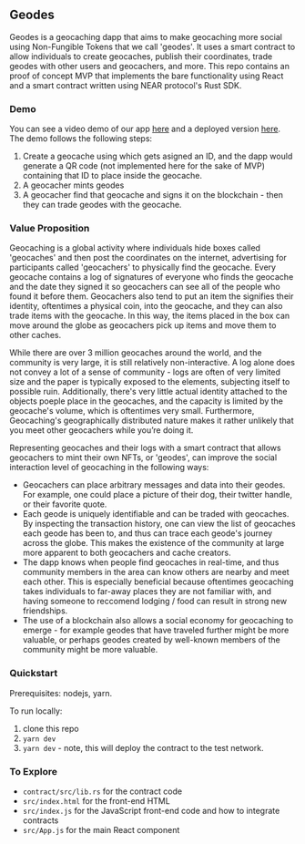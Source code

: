 ## Geodes

Geodes is a geocaching dapp that aims to make geocaching more social using Non-Fungible Tokens that we call 'geodes'. It uses a smart contract to allow individuals to create geocaches, publish their coordinates, trade geodes with other users and geocachers, and more. This repo contains an proof of concept MVP that implements the bare functionality using React and a smart contract written using NEAR protocol's Rust SDK.

### Demo

You can see a video demo of our app [here](https://drive.google.com/open?id=1tBIoSHm8O_V5N1x_sD2ghOMtJu4-dBAc) and a deployed version [here](https://geodes.now.sh/). The demo follows the following steps:

1. Create a geocache using which gets asigned an ID, and the dapp would generate a QR code (not implemented here for the sake of MVP) containing that ID to place inside the geocache.
2. A geocacher mints geodes
3. A geocacher find that geocache and signs it on the blockchain - then they can trade geodes with the geocache.

### Value Proposition

Geocaching is a global activity where individuals hide boxes called 'geocaches' and then post the coordinates on the internet, advertising for participants called 'geocachers' to physically find the geocache. Every geocache contains a log of signatures of everyone who finds the geocache and the date they signed it so geocachers can see all of the people who found it before them. Geocachers also tend to put an item the signifies their identity, oftentimes a physical coin, into the geocache, and they can also trade items with the geocache. In this way, the items placed in the box can move around the globe as geocachers pick up items and move them to other caches.

While there are over 3 million geocaches around the world, and the community is very large, it is still relatively non-interactive. A log alone does not convey a lot of a sense of community - logs are often of very limited size and the paper is typically exposed to the elements, subjecting itself to possible ruin. Additionally, there's very little actual identity attached to the objects poeple place in the geocaches, and the capacity is limited by the geocache's volume, which is oftentimes very small. Furthermore, Geocaching's geographically distributed nature makes it rather unlikely that you meet other geocachers while you’re doing it.

Representing geocaches and their logs with a smart contract that allows geocachers to mint their own NFTs, or 'geodes', can improve the social interaction level of geocaching in the following ways:

* Geocachers can place arbitrary messages and data into their geodes. For example, one could place a picture of their dog, their twitter handle, or their favorite quote.
* Each geode is uniquely identifiable and can be traded with geocaches. By inspecting the transaction history, one can view the list of geocaches each geode has been to, and thus can trace each geode's journey across the globe. This makes the existence of the community at large more apparent to both geocachers and cache creators.
* The dapp knows when people find geocaches in real-time, and thus community members in the area can know others are nearby and meet each other. This is especially beneficial because oftentimes geocaching takes individuals to far-away places they are not familiar with, and having someone to reccomend lodging / food can result in strong new friendships.
* The use of a blockchain also allows a social economy for geocaching to emerge - for example geodes that have traveled further might be more valuable, or perhaps geodes created by well-known members of the community might be more valuable.

### Quickstart

Prerequisites: nodejs, yarn.

To run locally:

1. clone this repo
2. `yarn dev`
3. `yarn dev` - note, this will deploy the contract to the test network.

### To Explore

- `contract/src/lib.rs` for the contract code
- `src/index.html` for the front-end HTML
- `src/index.js` for the JavaScript front-end code and how to integrate contracts
- `src/App.js` for the main React component


